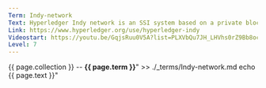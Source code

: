 ```yaml
---
Term: Indy-network
Text: Hyperledger Indy network is an SSI system based on a private blockchain
Link: https://www.hyperledger.org/use/hyperledger-indy
Videostart: https://youtu.be/GqjsRuu0V5A?list=PLXVbQu7JH_LHVhs0rZ9Bb8ocyKlPljkaG&t=30m22s
Level: 7
---
```


{{ page.collection }} -- **{{ page.term }}**" >> ./_terms/Indy-network.md
    echo  {{ page.text }}"
